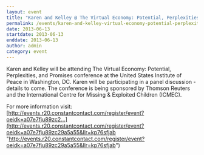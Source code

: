 ```yaml
---
layout: event
title: "Karen and Kelley @ The Virtual Economy: Potential, Perplexities, and Promises, Washington DC"
permalink: /events/karen-and-kelley-virtual-economy-potential-perplexities-and-promises-washington-dc
date: 2013-06-13
startdate: 2013-06-13
enddate: 2013-06-13
author: admin
category: event
---
```


Karen and Kelley will be attending The Virtual Economy: Potential, Perplexities, and Promises conference at the United States Institute of Peace in Washington, DC. Karen will be participating in a panel discussion - details to come. The conference is being sponsored by Thomson Reuters and the International Centre for Missing & Exploited Children (ICMEC).

For more information visit:
 [http://events.r20.constantcontact.com/register/event?oeidk=a07e7fju89zc2...](http://events.r20.constantcontact.com/register/event?oeidk=a07e7fju89zc29a5a55&llr=kp76sfjab "http://events.r20.constantcontact.com/register/event?oeidk=a07e7fju89zc29a5a55&llr=kp76sfjab")

